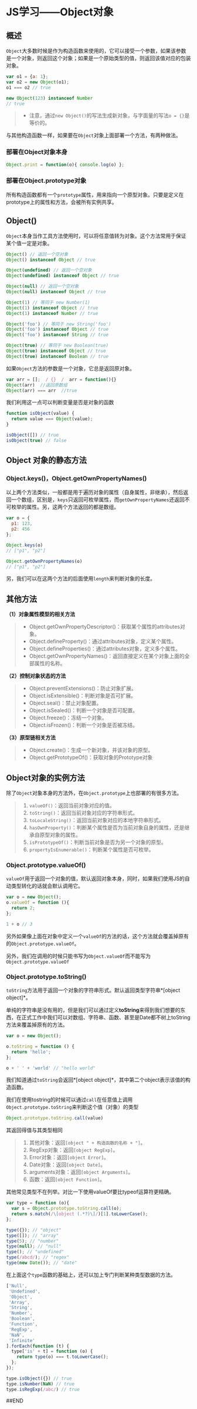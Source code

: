 # JS学习——Object对象

## 概述

`Object`大多数时候是作为构造函数来使用的，它可以接受一个参数，如果该参数是一个对象，则返回这个对象；如果是一个原始类型的值，则返回该值对应的包装对象。

```javascript
var o1 = {a: 1};
var o2 = new Object(o1);
o1 === o2 // true

new Object(123) instanceof Number
// true
```

> * 注意，通过`new Object()`的写法生成新对象，与字面量的写法`o = {}`是等价的。

与其他构造函数一样，如果要在`Object`对象上面部署一个方法，有两种做法。

### 部署在Object对象本身

```javascript
Object.print = function(o){ console.log(o) };
```

### 部署在Object.prototype对象

所有构造函数都有一个`prototype`属性，用来指向一个原型对象。只要是定义在prototype上的属性和方法，会被所有实例共享。

## Object()

`Object`本身当作工具方法使用时，可以将任意值转为对象。这个方法常用于保证某个值一定是对象。

```javascript
Object() // 返回一个空对象
Object() instanceof Object // true

Object(undefined) // 返回一个空对象
Object(undefined) instanceof Object // true

Object(null) // 返回一个空对象
Object(null) instanceof Object // true

Object(1) // 等同于 new Number(1)
Object(1) instanceof Object // true
Object(1) instanceof Number // true

Object('foo') // 等同于 new String('foo')
Object('foo') instanceof Object // true
Object('foo') instanceof String // true

Object(true) // 等同于 new Boolean(true)
Object(true) instanceof Object // true
Object(true) instanceof Boolean // true
```

如果`Object`方法的参数是一个对象，它总是返回原对象。

```javascript
var arr = [];  / {}  /  arr = function(){}
Object(arr)  //返回原数组
Object(arr) === arr  //true
```

我们利用这一点可以判断变量是否是对象的函数

```javascript
function isObject(value) {
  return value === Object(value);
}

isObject([]) // true
isObject(true) // false
```

## Object 对象的静态方法

### Object.keys()，Object.getOwnPropertyNames()

以上两个方法类似，一般都是用于遍历对象的属性（自身属性，非继承），然后返回一个数组，区别是，`keys`只返回可枚举属性，而`getOwnPropertyNames`还返回不可枚举的属性。另，这两个方法返回的都是数组。

```javascript
var o = {
  p1: 123,
  p2: 456
};

Object.keys(o)
// ["p1", "p2"]

Object.getOwnPropertyNames(o)
// ["p1", "p2"]
```

另，我们可以在这两个方法的后面使用`length`来判断对象的长度。

## 其他方法

**（1）对象属性模型的相关方法**

> * Object.getOwnPropertyDescriptor()：获取某个属性的attributes对象。
> * Object.defineProperty()：通过attributes对象，定义某个属性。
> * Object.defineProperties()：通过attributes对象，定义多个属性。
> * Object.getOwnPropertyNames()：返回直接定义在某个对象上面的全部属性的名称。

**（2）控制对象状态的方法**

> * Object.preventExtensions()：防止对象扩展。
> * Object.isExtensible()：判断对象是否可扩展。
> * Object.seal()：禁止对象配置。
> * Object.isSealed()：判断一个对象是否可配置。
> * Object.freeze()：冻结一个对象。
> * Object.isFrozen()：判断一个对象是否被冻结。

**（3）原型链相关方法**

> * Object.create()：生成一个新对象，并该对象的原型。
> * Object.getPrototypeOf()：获取对象的Prototype对象

## Object对象的实例方法

除了`Object`对象本身的方法外，在`Object.prototype`上也部署的有很多方法。

> 1. `valueOf()`：返回当前对象对应的值。
> 2. `toString()`：返回当前对象对应的字符串形式。
> 3. `toLocaleString()`：返回当前对象对应的本地字符串形式。
> 4. `hasOwnProperty()`：判断某个属性是否为当前对象自身的属性，还是继承自原型对象的属性。
> 5. `isPrototypeOf()`：判断当前对象是否为另一个对象的原型。
> 6. `propertyIsEnumerable()`：判断某个属性是否可枚举。

### Object.prototype.valueOf()

`valueOf`用于返回一个对象的值，默认返回对象本身，同时，如果我们使用JS的自动类型转化的话就会默认调用它。

```javascript
var o = new Object();
o.valueOf = function (){
  return 2;
};

1 + o // 3
```

另外如果像上面在对象中定义一个`valueOf`的方法的话，这个方法就会覆盖掉原有的`Object.prototype.valueOf`。

另外，我们在调用的时候只能书写为`Object.valueOf`而不能写为`Object.prototype.valueOf`

### Object.prototype.toString()

`toString`方法用于返回一个对象的字符串形式。默认返回类型字符串*[object object]*。

单纯的字符串是没有用的，但是我们可以通过定义**toString**来得到我们想要的东西，在正式工作中我们可以对数组、字符串、函数、甚至是Date都不树上toString方法来覆盖掉原有的方法。

```javascript
var o = new Object();

o.toString = function () {
  return 'hello';
};

o + ' ' + 'world' // "hello world"
```

我们知道通过`toString`会返回*[object object]*，其中第二个object表示该值的构造函数。

我们在使用tostring的时候可以通过`call`在任意值上调用`Object.prototype.toString`来判断这个值（对象）的类型

```javascript
Object.prototype.toString.call(value)
```

其返回得值与其类型相同

> 1. 其他对象：返回`[object " + 构造函数的名称 + "]`。
> 2. RegExp对象：返回`[object RegExp]`。
> 3. Error对象：返回`[object Error]`。
> 4. Date对象：返回`[object Date]`。
> 5. arguments对象：返回`[object Arguments]`。
> 6. 函数：返回`[object Function]`。

其他常见类型不在列举。对比一下使用valueOf要比typeof运算符更精确。

```javascript
var type = function (o){
  var s = Object.prototype.toString.call(o);
  return s.match(/\[object (.*?)\]/)[1].toLowerCase();
};

type({}); // "object"
type([]); // "array"
type(5); // "number"
type(null); // "null"
type(); // "undefined"
type(/abcd/); // "regex"
type(new Date()); // "date"
```

在上面这个`type`函数的基础上，还可以加上专门判断某种类型数据的方法。

```javascript
['Null',
 'Undefined',
 'Object',
 'Array',
 'String',
 'Number',
 'Boolean',
 'Function',
 'RegExp',
 'NaN',
 'Infinite'
].forEach(function (t) {
  type['is' + t] = function (o) {
    return type(o) === t.toLowerCase();
  };
});

type.isObject({}) // true
type.isNumber(NaN) // true
type.isRegExp(/abc/) // true
```

##END
